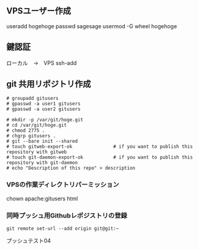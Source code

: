 ## VPSユーザー作成
useradd hogehoge
passwd sagesage
usermod -G wheel hogehoge

## 鍵認証
ローカル　→　VPS
ssh-add


## git 共用リポジトリ作成

```
# groupadd gitusers
# gpasswd -a user1 gitusers
# gpasswd -a user2 gitusers
```

```
# mkdir -p /var/git/hoge.git
# cd /var/git/hoge.git
# chmod 2775 .
# chgrp gitusers .
# git --bare init --shared
# touch gitweb-export-ok               # if you want to publish this repository with gitweb
# touch git-daemon-export-ok           # if you want to publish this repository with git-daemon
# echo "Description of this repo" > description
```

### VPSの作業ディレクトリパーミッション

chown apache:gitusers html

### 同時プッシュ用Githubレポジストリの登録

```
git remote set-url --add origin git@git:~
```
プッシュテスト04
